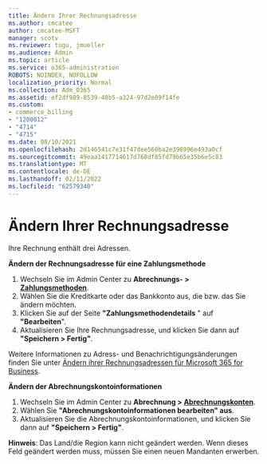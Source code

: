 ```yaml
---
title: Ändern Ihrer Rechnungsadresse
ms.author: cmcatee
author: cmcatee-MSFT
manager: scotv
ms.reviewer: tugu, jmueller
ms.audience: Admin
ms.topic: article
ms.service: o365-administration
ROBOTS: NOINDEX, NOFOLLOW
localization_priority: Normal
ms.collection: Adm_O365
ms.assetid: ef2df989-8539-48b5-a324-97d2e09f14fe
ms.custom:
- commerce_billing
- "1200012"
- "4714"
- "4715"
ms.date: 08/10/2021
ms.openlocfilehash: 2d146541c7e31f47dee560ba2e396996e493a0cf
ms.sourcegitcommit: 49eaa1417714617d768df85fd79b65e35b6e5c83
ms.translationtype: MT
ms.contentlocale: de-DE
ms.lasthandoff: 02/11/2022
ms.locfileid: "62579340"
---
```

# <a name="change-your-billing-address"></a>Ändern Ihrer Rechnungsadresse

Ihre Rechnung enthält drei Adressen.

**Ändern der Rechnungsadresse für eine Zahlungsmethode**

1. Wechseln Sie im Admin Center zu **Abrechnungs- > [Zahlungsmethoden](https://go.microsoft.com/fwlink/p/?linkid=2018806)**.
2. Wählen Sie die Kreditkarte oder das Bankkonto aus, die bzw. das Sie ändern möchten.
3. Klicken Sie auf der Seite **"Zahlungsmethodendetails** " auf **"Bearbeiten**".
4. Aktualisieren Sie Ihre Rechnungsadresse, und klicken Sie dann auf **"Speichern > Fertig"**.

Weitere Informationen zu Adress- und Benachrichtigungsänderungen finden Sie unter [Ändern ihrer Rechnungsadressen für Microsoft 365 for Business](https://docs.microsoft.com/microsoft-365/commerce/billing-and-payments/change-your-billing-addresses).

**Ändern der Abrechnungskontoinformationen**

1. Wechseln Sie im Admin Center zu **Abrechnung > [Abrechnungskonten](https://admin.microsoft.com/Adminportal/Home?source=applauncher#/BillingAccounts/billing-accounts)**.
2. Wählen Sie **"Abrechnungskontoinformationen bearbeiten" aus**.
3. Aktualisieren Sie die Abrechnungskontoinformationen, und klicken Sie dann auf **"Speichern > Fertig"**.

**Hinweis**: Das Land/die Region kann nicht geändert werden. Wenn dieses Feld geändert werden muss, müssen Sie einen neuen Mandanten erwerben.
